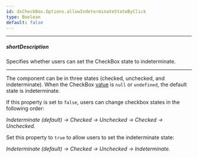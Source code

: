 ```yaml
---
id: dxCheckBox.Options.allowIndeterminateStateByClick
type: Boolean
default: false
---
```

---
##### shortDescription
Specifies whether users can set the CheckBox state to indeterminate.

---
The component can be in three states (checked, unchecked, and indeterminate). When the CheckBox [value](/Documentation/ApiReference/UI_Components/dxCheckBox/Configuration/#value) is `null` or `undefined`, the default state is indeterminate.

If this property is set to `false`, users can change checkbox states in the following order:

*Indeterminate (default) → Checked → Unchecked → Checked → Unchecked.*

Set this property to `true` to allow users to set the indeterminate state:

*Indeterminate (default) → Checked → Unchecked → Indeterminate.*